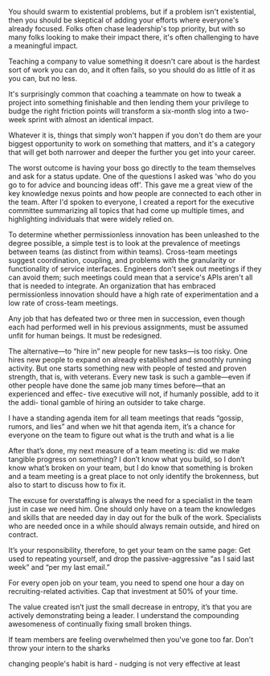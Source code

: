 You should swarm to existential problems, but if a problem isn't existential, then you should be skeptical of adding your efforts where everyone's already focused. Folks often chase leadership's top priority, but with so many folks looking to make their impact there, it's often challenging to have a meaningful impact.

Teaching a company to value something it doesn't care about is the hardest sort of work you can do, and it often fails, so you should do as little of it as you can, but no less. 

It's surprisingly common that coaching a teammate on how to tweak a project into something finishable and then lending them your privilege to budge the right friction points will transform a six-month slog into a two-week sprint with almost an identical impact.

Whatever it is, things that simply won't happen if you don't do them are your biggest opportunity to work on something that matters, and it's a category that will get both narrower and deeper the further you get into your career.

The worst outcome is having your boss go directly to the team themselves and ask for a status update.
One of the questions I asked was 'who do you go to for advice and bouncing ideas off'. This gave me a great view of the key knowledge nexus points and how people are connected to each other in the team.
After I'd spoken to everyone, I created a report for the executive committee summarizing all topics that had come up multiple times, and highlighting individuals that were widely relied on.

To determine whether permissionless innovation has been unleashed to the degree possible, a simple test is to look at the prevalence of meetings between teams (as distinct from within teams). Cross-team meetings suggest coordination, coupling, and problems with the granularity or functionality of service interfaces. Engineers don't seek out meetings if they can avoid them; such meetings could mean that a service's APIs aren't all that is needed to integrate. An organization that has embraced permissionless innovation should have a high rate of experimentation and a low rate of cross-team meetings.

 Any job that has defeated two or three men in succession, even though each had performed well in his previous assignments, must be assumed unfit for human beings. It must be redesigned.

The alternative—to “hire in” new people for new tasks—is too risky. One hires new people to expand on already established and smoothly running activity. But one starts something new with people of tested and proven strength, that is, with veterans. Every new task is such a gamble—even if other people have done the same job many times before—that an experienced and effec- tive executive will not, if humanly possible, add to it the addi- tional gamble of hiring an outsider to take charge.

I have a standing agenda item for all team meetings that reads “gossip, rumors, and lies” and when we hit that agenda item, it’s a chance for everyone on the team to figure out what is the truth and what is a lie

After that’s done, my next measure of a team meeting is: did we make tangible progress on something? I don’t know what you build, so I don’t know what’s broken on your team, but I do know that something is broken and a team meeting is a great place to not only identify the brokenness, but also to start to discuss how to fix it.

The excuse for overstaffing is always the need for a specialist in the team just in case we need him. One should only have on a team the knowledges and skills that are needed day in day out for the bulk of the work. Specialists who are needed once in a while should always remain outside, and hired on contract.

 It’s your responsibility, therefore, to get your team on the same page: Get used to repeating yourself, and drop the passive-aggressive “as I said last week” and “per my last email.” 

For every open job on your team, you need to spend one hour a day on recruiting-related activities. Cap that investment at 50% of your time. 

The value created isn’t just the small decrease in entropy, it’s that you are actively demonstrating being a leader. I understand the compounding awesomeness of continually fixing small broken things.

If team members are feeling overwhelmed then you've gone too far. Don't throw your intern to the sharks

changing people's habit is hard - nudging is not very effective at least
